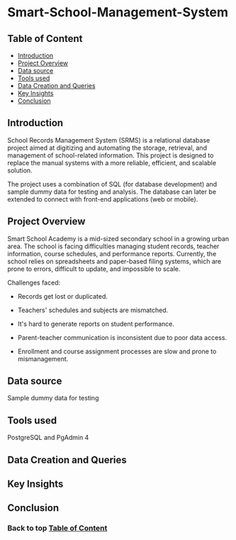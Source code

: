 # Smart-School-Management-System

## Table of Content

- [Introduction](#Introduction)
- [Project Overview](#Project-Overview)
- [Data source](#Data-source)
- [Tools used](#Tools-used)
- [Data Creation and Queries](#Data-Creation-and-Queries)
- [Key Insights](#Key-Insights)
- [Conclusion](#Conclusion)



## Introduction
School Records Management System (SRMS) is a relational database project aimed at digitizing and automating the storage, retrieval, and management of school-related information. 
This project is designed to replace the manual systems with a more reliable, efficient, and scalable solution.

The project uses a combination of SQL (for database development) and sample dummy data for testing and analysis. 
The database can later be extended to connect with front-end applications (web or mobile).

## Project Overview

Smart School Academy is a mid-sized secondary school in a growing urban area. The school is facing difficulties managing student records, teacher information, course schedules, and performance reports. 
Currently, the school relies on spreadsheets and paper-based filing systems, which are prone to errors, difficult to update, and impossible to scale.

Challenges faced:

- Records get lost or duplicated.

- Teachers' schedules and subjects are mismatched.

- It's hard to generate reports on student performance.

- Parent-teacher communication is inconsistent due to poor data access.

- Enrollment and course assignment processes are slow and prone to mismanagement.



## Data source

Sample dummy data for testing


## Tools used

PostgreSQL and PgAdmin 4

## Data Creation and Queries





## Key Insights


## Conclusion


### Back to top [Table of Content](#Table-of-Content)
                                                     
